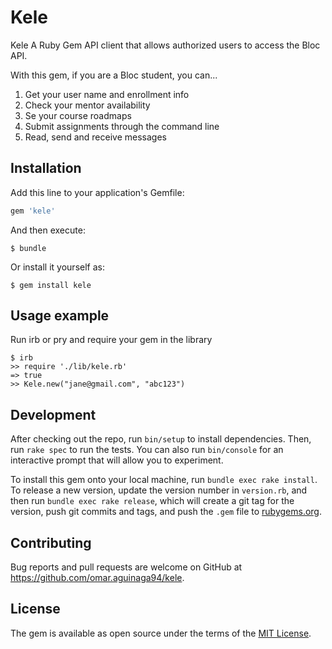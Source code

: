 # Kele

Kele A Ruby Gem API client that allows authorized users to access the Bloc API.

With this gem, if you are a Bloc student, you can...

1. Get your user name and enrollment info
2. Check your mentor availability
3. Se your course roadmaps
4. Submit assignments through the command line
5. Read, send and receive messages

## Installation

Add this line to your application's Gemfile:

```ruby
gem 'kele'
```

And then execute:

```
$ bundle
```

Or install it yourself as:

```
$ gem install kele
```

## Usage example

Run irb or pry and require your gem in the library

```
$ irb
>> require './lib/kele.rb'
=> true
>> Kele.new("jane@gmail.com", "abc123")
```

## Development

After checking out the repo, run `bin/setup` to install dependencies. Then, run `rake spec` to run the tests. You can also run `bin/console` for an interactive prompt that will allow you to experiment.

To install this gem onto your local machine, run `bundle exec rake install`. To release a new version, update the version number in `version.rb`, and then run `bundle exec rake release`, which will create a git tag for the version, push git commits and tags, and push the `.gem` file to [rubygems.org](https://rubygems.org).

## Contributing

Bug reports and pull requests are welcome on GitHub at <https://github.com/omar.aguinaga94/kele>.

## License

The gem is available as open source under the terms of the [MIT License](http://opensource.org/licenses/MIT).
